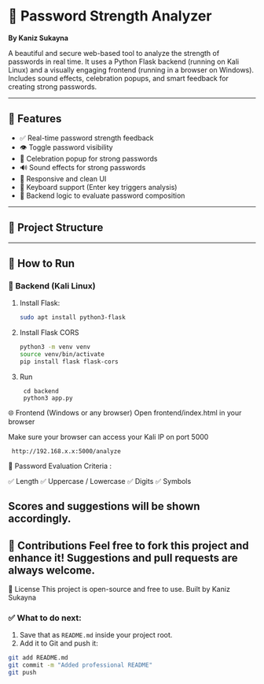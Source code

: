 # 🔐 Password Strength Analyzer  
**By Kaniz Sukayna**

A beautiful and secure web-based tool to analyze the strength of passwords in real time. It uses a Python Flask backend (running on Kali Linux) and a visually engaging frontend (running in a browser on Windows). Includes sound effects, celebration popups, and smart feedback for creating strong passwords.

---

## 🌟 Features

- ✅ Real-time password strength feedback  
- 👁️ Toggle password visibility  
- 🎉 Celebration popup for strong passwords  
- 🔊 Sound effects for strong passwords  
- 📱 Responsive and clean UI  
- 🔄 Keyboard support (Enter key triggers analysis)  
- 🔐 Backend logic to evaluate password composition

---

## 📂 Project Structure


---

## 🚀 How to Run

### 🔧 Backend (Kali Linux)

1. Install Flask:
   ```bash
   sudo apt install python3-flask
2. Install Flask CORS
    ```bash
   python3 -m venv venv
   source venv/bin/activate
   pip install flask flask-cors
3. Run
   ```
    cd backend
    python3 app.py
   
🌐 Frontend (Windows or any browser)
Open frontend/index.html in your browser

Make sure your browser can access your Kali IP on port 5000

```Example:
 http://192.168.x.x:5000/analyze
```
🧪 Password Evaluation Criteria :

✅ Length
✅ Uppercase / Lowercase
✅ Digits
✅ Symbols

Scores and suggestions will be shown accordingly.
---
🤝 Contributions
Feel free to fork this project and enhance it! Suggestions and pull requests are always welcome.
---
📜 License
This project is open-source and free to use.
Built by Kaniz Sukayna


### ✅ What to do next:

1. Save that as `README.md` inside your project root.
2. Add it to Git and push it:

```bash
git add README.md
git commit -m "Added professional README"
git push
